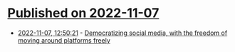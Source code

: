# [Published on 2022-11-07](index.md)

* [2022-11-07, 12:50:21](https://news.ycombinator.com/item?id=33505134) - [Democratizing social media, with the freedom of moving around platforms freely](https://www.soul-network.com/)
